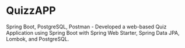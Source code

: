 # QuizzAPP
Spring Boot, PostgreSQL, Postman - Developed a web-based Quiz Application using Spring Boot with Spring Web Starter, Spring Data JPA, Lombok, and PostgreSQL. 
